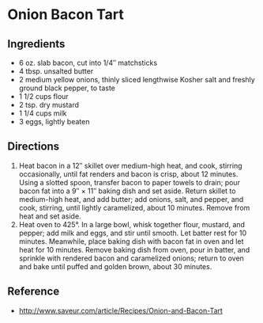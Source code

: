 # Onion Bacon Tart

## Ingredients

* 6 oz. slab bacon, cut into 1/4″ matchsticks
* 4 tbsp. unsalted butter
* 2 medium yellow onions, thinly sliced lengthwise Kosher salt and freshly ground black pepper, to taste
* 1 1/2 cups flour
* 2 tsp. dry mustard
* 1 1/4 cups milk
* 3 eggs, lightly beaten

## Directions

1. Heat bacon in a 12″ skillet over medium-high heat, and cook, stirring occasionally, until fat renders and bacon is crisp, about 12 minutes. Using a slotted spoon, transfer bacon to paper towels to drain; pour bacon fat into a 9″ × 11″ baking dish and set aside. Return skillet to medium-high heat, and add butter; add onions, salt, and pepper, and cook, stirring, until lightly caramelized, about 10 minutes. Remove from heat and set aside.
2. Heat oven to 425°. In a large bowl, whisk together flour, mustard, and pepper; add milk and eggs, and stir until smooth. Let batter rest for 10 minutes. Meanwhile, place baking dish with bacon fat in oven and let heat for 10 minutes. Remove baking dish from oven, pour in batter, and sprinkle with rendered bacon and caramelized onions; return to oven and bake until puffed and golden brown, about 30 minutes.

## Reference

* <http://www.saveur.com/article/Recipes/Onion-and-Bacon-Tart>
